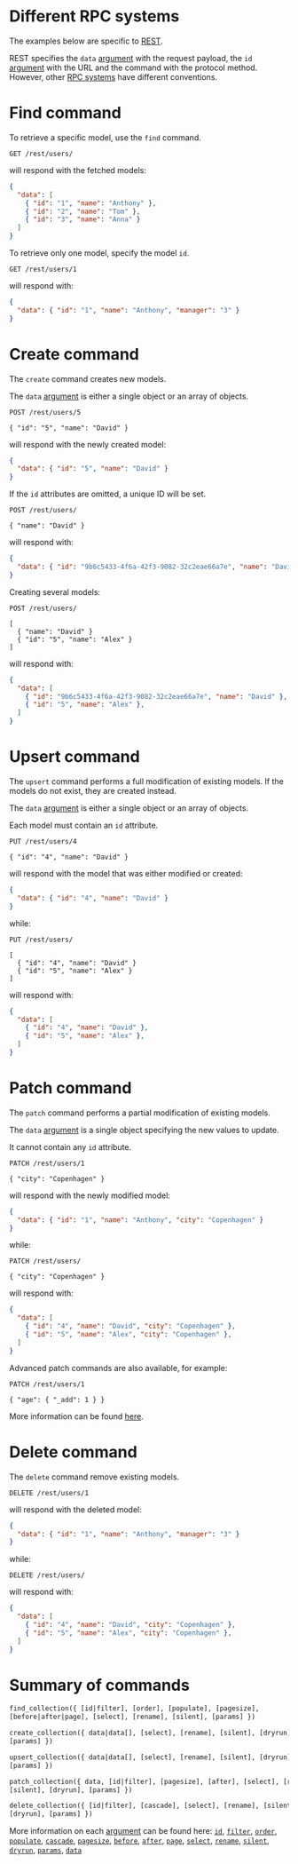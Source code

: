 # Different RPC systems

The examples below are specific to [REST](client/syntax/rest.md).

REST specifies the `data` [argument](client/syntax/rpc.md#rpc) with the request payload, the
`id` [argument](client/syntax/rpc.md#rpc) with the URL and the command with the protocol
method. However, other [RPC systems](client/syntax/rpc.md) have different conventions.

# Find command

To retrieve a specific model, use the `find` command.

```HTTP
GET /rest/users/
```

will respond with the fetched models:

```json
{
  "data": [
    { "id": "1", "name": "Anthony" },
    { "id": "2", "name": "Tom" },
    { "id": "3", "name": "Anna" }
  ]
}
```

To retrieve only one model, specify the model `id`.

```HTTP
GET /rest/users/1
```

will respond with:

```json
{
  "data": { "id": "1", "name": "Anthony", "manager": "3" }
}
```

# Create command

The `create` command creates new models.

The `data` [argument](client/syntax/rpc.md#rpc) is either a single object
or an array of objects.

```HTTP
POST /rest/users/5

{ "id": "5", "name": "David" }
```

will respond with the newly created model:

```json
{
  "data": { "id": "5", "name": "David" }
}
```

If the `id` attributes are omitted, a unique ID will be set.

```HTTP
POST /rest/users/

{ "name": "David" }
```

will respond with:

```json
{
  "data": { "id": "9b6c5433-4f6a-42f3-9082-32c2eae66a7e", "name": "David" }
}
```

Creating several models:

```HTTP
POST /rest/users/

[
  { "name": "David" }
  { "id": "5", "name": "Alex" }
]
```

will respond with:

```json
{
  "data": [
    { "id": "9b6c5433-4f6a-42f3-9082-32c2eae66a7e", "name": "David" },
    { "id": "5", "name": "Alex" },
  ]
}
```

# Upsert command

The `upsert` command performs a full modification of existing models.
If the models do not exist, they are created instead.

The `data` [argument](client/syntax/rpc.md#rpc) is either a single object
or an array of objects.

Each model must contain an `id` attribute.

```HTTP
PUT /rest/users/4

{ "id": "4", "name": "David" }
```

will respond with the model that was either modified or created:

```json
{
  "data": { "id": "4", "name": "David" }
}
```

while:

```HTTP
PUT /rest/users/

[
  { "id": "4", "name": "David" }
  { "id": "5", "name": "Alex" }
]
```

will respond with:

```json
{
  "data": [
    { "id": "4", "name": "David" },
    { "id": "5", "name": "Alex" },
  ]
}
```

# Patch command

The `patch` command performs a partial modification of existing models.

The `data` [argument](client/syntax/rpc.md#rpc) is a single object
specifying the new values to update.

It cannot contain any `id` attribute.

```HTTP
PATCH /rest/users/1

{ "city": "Copenhagen" }
```

will respond with the newly modified model:

```json
{
  "data": { "id": "1", "name": "Anthony", "city": "Copenhagen" }
}
```

while:

```HTTP
PATCH /rest/users/

{ "city": "Copenhagen" }
```

will respond with:

```json
{
  "data": [
    { "id": "4", "name": "David", "city": "Copenhagen" },
    { "id": "5", "name": "Alex", "city": "Copenhagen" },
  ]
}
```

Advanced patch commands are also available, for example:

```HTTP
PATCH /rest/users/1

{ "age": { "_add": 1 } }
```

More information can be found [here](client/query/patch.md).

# Delete command

The `delete` command remove existing models.

```HTTP
DELETE /rest/users/1
```

will respond with the deleted model:

```json
{
  "data": { "id": "1", "name": "Anthony", "manager": "3" }
}
```

while:

```HTTP
DELETE /rest/users/
```

will respond with:

```json
{
  "data": [
    { "id": "4", "name": "David", "city": "Copenhagen" },
    { "id": "5", "name": "Alex", "city": "Copenhagen" },
  ]
}
```

# Summary of commands

```graphql
find_collection({ [id|filter], [order], [populate], [pagesize],
[before|after|page], [select], [rename], [silent], [params] })
```

```graphql
create_collection({ data|data[], [select], [rename], [silent], [dryrun],
[params] })
```

```graphql
upsert_collection({ data|data[], [select], [rename], [silent], [dryrun],
[params] })
```

```graphql
patch_collection({ data, [id|filter], [pagesize], [after], [select], [rename],
[silent], [dryrun], [params] })
```

```graphql
delete_collection({ [id|filter], [cascade], [select], [rename], [silent],
[dryrun], [params] })
```

More information on each [argument](client/syntax/rpc.md#rpc) can be found here:
[`id`](client/arguments/filtering.md#id-argument),
[`filter`](client/arguments/filtering.md),
[`order`](client/arguments/sorting.md),
[`populate`](client/query/relations.md#populating-nested-collections),
[`cascade`](client/query/relations.md#deleting-nested-collections),
[`pagesize`](client/arguments/pagination.md#page-size),
[`before`](client/arguments/pagination.md#backward-iteration),
[`after`](client/arguments/pagination.md#cursor-pagination),
[`page`](client/arguments/pagination.md#offset-pagination),
[`select`](client/arguments/selecting.md),
[`rename`](client/arguments/renaming.md),
[`silent`](client/arguments/silent.md),
[`dryrun`](client/arguments/dryrun.md),
[`params`](client/arguments/params.md),
[`data`](client/query/crud.md)
